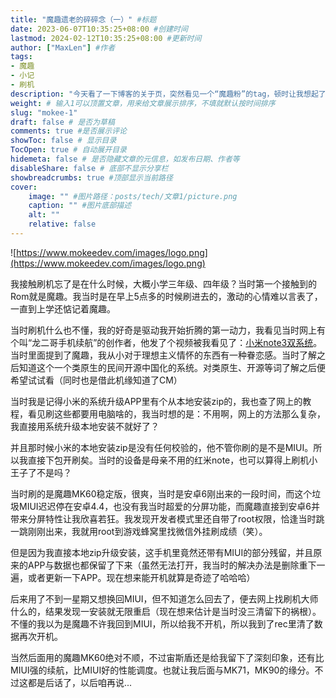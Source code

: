 ```yaml
---
title: "魔趣遗老的碎碎念（一）" #标题
date: 2023-06-07T10:35:25+08:00 #创建时间
lastmod: 2024-02-12T10:35:25+08:00 #更新时间
author: ["MaxLen"] #作者
tags: 
- 魔趣
- 小记
- 刷机
description: "今天看了一下博客的关于页，突然看见一个“魔趣粉”的tag，顿时让我想起了曾经的刷机快乐岁月，再看今日魔趣退去，感慨万分。" #描述
weight: # 输入1可以顶置文章，用来给文章展示排序，不填就默认按时间排序
slug: "mokee-1"
draft: false # 是否为草稿
comments: true #是否展示评论
showToc: false # 显示目录
TocOpen: true # 自动展开目录
hidemeta: false # 是否隐藏文章的元信息，如发布日期、作者等
disableShare: false # 底部不显示分享栏
showbreadcrumbs: true #顶部显示当前路径
cover:
    image: "" #图片路径：posts/tech/文章1/picture.png
    caption: "" #图片底部描述
    alt: ""
    relative: false
---
```


![https://www.mokeedev.com/images/logo.png](https://www.mokeedev.com/images/logo.png)

我接触刷机忘了是在什么时候，大概小学三年级、四年级？当时第一个接触到的Rom就是魔趣。我当时是在早上5点多的时候刷进去的，激动的心情难以言表了，一直到上学还惦记着魔趣。

当时刷机什么也不懂，我的好奇是驱动我开始折腾的第一动力，我看见当时网上有个叫“龙二哥手机续航”的创作者，他发了个视频被我看见了：[小米note3双系统](https://www.blogger.com/blog/post/edit/9106266066404910729/5773678103236183077#)。当时里面提到了魔趣，我从小对于理想主义情怀的东西有一种眷恋感。当时了解之后知道这个一个类原生的民间开源中国化的系统。对类原生、开源等词了解之后便希望试试看（同时也是借此机缘知道了CM）

当时我是记得小米的系统升级APP里有个从本地安装zip的，我也查了网上的教程，看见刷这些都要用电脑啥的，我当时想的是：不用啊，网上的方法那么复杂，我直接用系统升级本地安装不就好了？

并且那时候小米的本地安装zip是没有任何校验的，他不管你刷的是不是MIUI。所以我直接下包开刷矣。当时的设备是母亲不用的红米note，也可以算得上刷机小王子了不是吗？

当时刷的是魔趣MK60稳定版，很爽，当时是安卓6刚出来的一段时间，而这个垃圾MIUI迟迟停在安卓4.4，也没有我当时超爱的分屏功能，而魔趣直接到安卓6并带来分屏特性让我欣喜若狂。我发现开发者模式里还自带了root权限，恰逢当时跳一跳刚刚出来，我就用root到游戏蜂窝里找微信外挂刷成绩（笑）。

但是因为我直接本地zip升级安装，这手机里竟然还带有MIUI的部分残留，并且原来的APP与数据也都保留了下来（虽然无法打开，我当时的解决办法是删除重下一遍，或者更新一下APP。现在想来能开机就算是奇迹了哈哈哈）

后来用了不到一星期又想换回MIUI，但不知道怎么回去了，便去网上找刷机大师什么的，结果发现一安装就无限重启（现在想来估计是当时没三清留下的祸根）。不懂的我以为是魔趣不许我回到MIUI，所以给我不开机，所以我到了rec里清了数据再次开机。

当然后面用的魔趣MK60绝对不顺，不过宙斯盾还是给我留下了深刻印象，还有比MIUI强的续航，比MIUI好的性能调度。也就让我后面与MK71，MK90的缘分。不过这都是后话了，以后咱再说...
